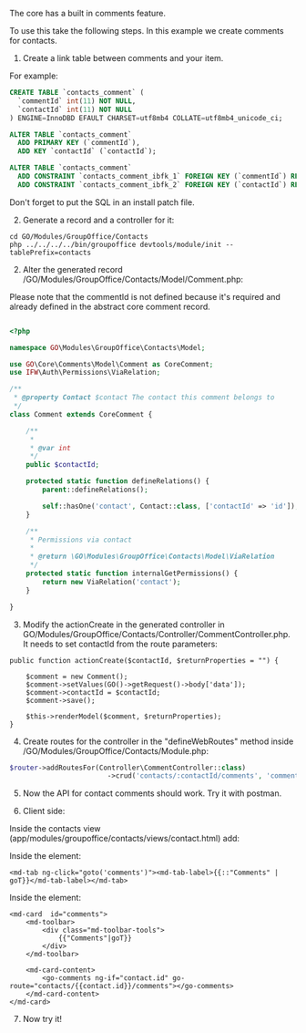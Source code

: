 The core has a built in comments feature.

To use this take the following steps. In this example we create comments for
contacts.

1. Create a link table between comments and your item.

For example:

```sql
CREATE TABLE `contacts_comment` (
  `commentId` int(11) NOT NULL,
  `contactId` int(11) NOT NULL
) ENGINE=InnoDBD EFAULT CHARSET=utf8mb4 COLLATE=utf8mb4_unicode_ci;

ALTER TABLE `contacts_comment`
  ADD PRIMARY KEY (`commentId`),
  ADD KEY `contactId` (`contactId`);

ALTER TABLE `contacts_comment`
  ADD CONSTRAINT `contacts_comment_ibfk_1` FOREIGN KEY (`commentId`) REFERENCES `comments_comment` (`id`) ON DELETE CASCADE,
  ADD CONSTRAINT `contacts_comment_ibfk_2` FOREIGN KEY (`contactId`) REFERENCES `contacts_contact` (`id`) ON DELETE CASCADE;
```

Don't forget to put the SQL in an install patch file.

2. Generate a record and a controller for it:

```
cd GO/Modules/GroupOffice/Contacts
php ../../../../bin/groupoffice devtools/module/init --tablePrefix=contacts
```


2. Alter the generated record /GO/Modules/GroupOffice/Contacts/Model/Comment.php:

Please note that the commentId is not defined because it's required and already 
defined in the abstract core comment record.

```php

<?php

namespace GO\Modules\GroupOffice\Contacts\Model;

use GO\Core\Comments\Model\Comment as CoreComment;
use IFW\Auth\Permissions\ViaRelation;

/**
 * @property Contact $contact The contact this comment belongs to
 */
class Comment extends CoreComment {

	/**
	 *
	 * @var int 
	 */
	public $contactId;

	protected static function defineRelations() {
		parent::defineRelations();

		self::hasOne('contact', Contact::class, ['contactId' => 'id']);
	}

	/**
	 * Permissions via contact
	 * 
	 * @return \GO\Modules\GroupOffice\Contacts\Model\ViaRelation
	 */
	protected static function internalGetPermissions() {
		return new ViaRelation('contact');
	}

}

```

3. Modify the actionCreate in the generated controller in 
GO/Modules/GroupOffice/Contacts/Controller/CommentController.php. It needs to 
set contactId from the route parameters:

```
public function actionCreate($contactId, $returnProperties = "") {

	$comment = new Comment();
	$comment->setValues(GO()->getRequest()->body['data']);
	$comment->contactId = $contactId;
	$comment->save();

	$this->renderModel($comment, $returnProperties);
}
```


4. Create routes for the controller in the "defineWebRoutes" method inside /GO/Modules/GroupOffice/Contacts/Module.php:

```php
$router->addRoutesFor(Controller\CommentController::class)
						->crud('contacts/:contactId/comments', 'commentId');

```

5. Now the API for contact comments should work. Try it with postman.


6. Client side:

Inside the contacts view (app/modules/groupoffice/contacts/views/contact.html) add:

Inside the <md-tabs> element:
```
<md-tab ng-click="goto('comments')"><md-tab-label>{{::"Comments" | goT}}</md-tab-label></md-tab>		
```

Inside the <md-content> element:

```
<md-card  id="comments">
	<md-toolbar>
		<div class="md-toolbar-tools">
			{{"Comments"|goT}}
		</div>	
	</md-toolbar>

	<md-card-content>
		<go-comments ng-if="contact.id" go-route="contacts/{{contact.id}}/comments"></go-comments>
	</md-card-content>
</md-card>
```

7. Now try it!

